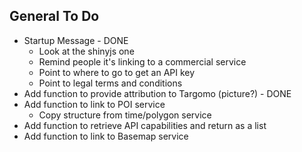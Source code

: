 
## General To Do

* Startup Message - DONE
    + Look at the shinyjs one
    + Remind people it's linking to a commercial service
    + Point to where to go to get an API key
    + Point to legal terms and conditions
* Add function to provide attribution to Targomo (picture?) - DONE
* Add function to link to POI service
    + Copy structure from time/polygon service
* Add function to retrieve API capabilities and return as a list
* Add function to link to Basemap service

